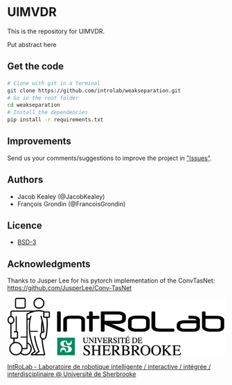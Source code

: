 # UIMVDR

This is the repository for UIMVDR.

Put abstract here

## Get the code

```bash
# Clone with git in a terminal
git clone https://github.com/introlab/weakseparation.git
# Go in the root folder
cd weakseparation
# Install the dependencies
pip install -r requirements.txt
```

## Improvements

Send us your comments/suggestions to improve the project in ["Issues"](https://github.com/introlab/weakseparation/issues).

## Authors

* Jacob Kealey (@JacobKealey)
* François Grondin (@FrancoisGrondin)

## Licence

* [BSD-3](LICENSE)

## Acknowledgments

Thanks to Jusper Lee for his pytorch implementation of the ConvTasNet: https://github.com/JusperLee/Conv-TasNet

![IntRoLab](docs/IntRoLab.png)

[IntRoLab - Laboratoire de robotique intelligente / interactive / intégrée / interdisciplinaire @ Université de Sherbrooke](https://introlab.3it.usherbrooke.ca)
